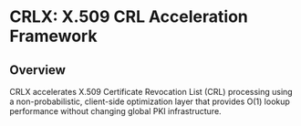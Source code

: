 # CRLX: X.509 CRL Acceleration Framework

## Overview
CRLX accelerates X.509 Certificate Revocation List (CRL) processing using a
non-probabilistic, client-side optimization layer that provides O(1) lookup
performance without changing global PKI infrastructure.
